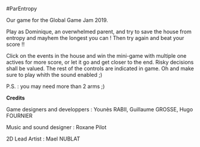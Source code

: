 #ParEntropy

Our game for the Global Game Jam 2019.


Play as Dominique, an overwhelmed parent, and try to save the house from entropy and mayhem the longest you can ! Then try again and beat your score !!

Click on the events in the house and win the mini-game with multiple one actives for more score, or let it go and get closer to the end. Risky decisions shall be valued. 
The rest of the controls are indicated in game. Oh and make sure to play whith the sound enabled ;)

P.S. : you may need more than 2 arms ;)






**Credits**

Game designers and developpers : Younès RABII, Guillaume GROSSE, Hugo FOURNIER

Music and sound designer : Roxane Pilot

2D Lead Artist : Mael NUBLAT


